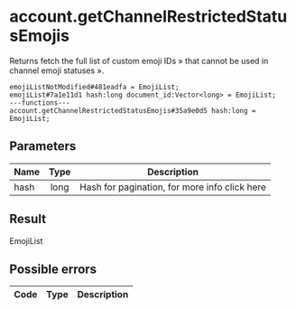 # account.getChannelRestrictedStatusEmojis
Returns fetch the full list of custom emoji IDs » that cannot be used in channel emoji statuses ».

```
emojiListNotModified#481eadfa = EmojiList;
emojiList#7a1e11d1 hash:long document_id:Vector<long> = EmojiList;
---functions---
account.getChannelRestrictedStatusEmojis#35a9e0d5 hash:long = EmojiList;
```

## Parameters
| Name | Type | Description |
| ---- | :----: | ----------- |
| hash | long | Hash for pagination, for more info click here |


## Result
EmojiList

## Possible errors
| Code | Type | Description |
| ---- | :----: | ----------- |

